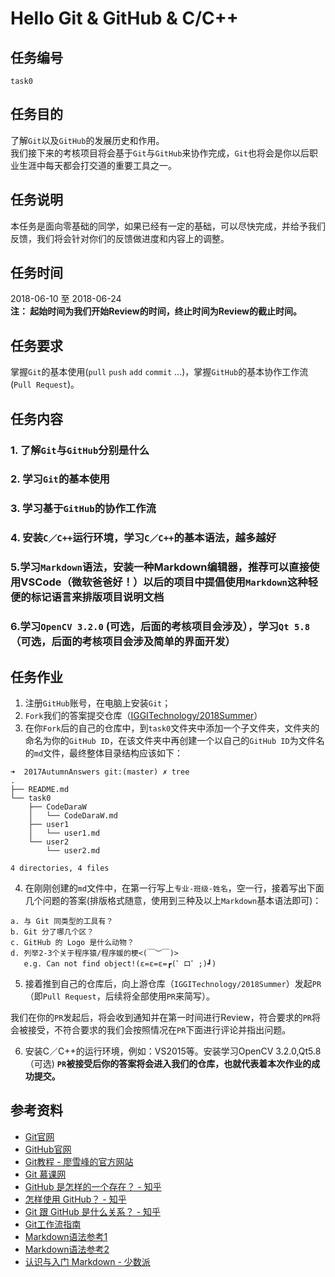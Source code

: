 # Hello Git & GitHub & C/C++
## 任务编号
`task0`

## 任务目的
了解`Git`以及`GitHub`的发展历史和作用。  
我们接下来的考核项目将会基于`Git`与`GitHub`来协作完成，`Git`也将会是你以后职业生涯中每天都会打交道的重要工具之一。

## 任务说明
本任务是面向零基础的同学，如果已经有一定的基础，可以尽快完成，并给予我们反馈，我们将会针对你们的反馈做进度和内容上的调整。

## 任务时间
2018-06-10 至 2018-06-24  
__注： 起始时间为我们开始Review的时间，终止时间为Review的截止时间。__

## 任务要求
掌握`Git`的基本使用(`pull` `push` `add` `commit` ...)，掌握`GitHub`的基本协作工作流(`Pull Request`)。

## 任务内容
### 1. 了解`Git`与`GitHub`分别是什么
### 2. 学习`Git`的基本使用
### 3. 学习基于`GitHub`的协作工作流
### 4. 安装`C／C++`运行环境，学习`C／C++`的基本语法，越多越好
### 5.学习`Markdown`语法，安装一种Markdown编辑器，推荐可以直接使用VSCode（微软爸爸好！）以后的项目中提倡使用`Markdown`这种轻便的标记语言来排版项目说明文档
### 6.学习`OpenCV 3.2.0` (可选，后面的考核项目会涉及），学习`Qt 5.8`（可选，后面的考核项目会涉及简单的界面开发）

## 任务作业
1. 注册`GitHub`账号，在电脑上安装`Git`；  
2. `Fork`我们的答案提交仓库（[IGGITechnology/2018Summer](https://github.com/IGGITechnology/2018Summer)）
3. 在你`Fork`后的自己的仓库中，到`task0`文件夹中添加一个子文件夹，文件夹的命名为你的`GitHub ID`，在该文件夹中再创建一个以自己的`GitHub ID`为文件名的`md`文件，最终整体目录结构应该如下：

```
➜  2017AutumnAnswers git:(master) ✗ tree
.
├── README.md
└── task0
    ├── CodeDaraW
    │   └── CodeDaraW.md
    ├── user1
    │   └── user1.md
    └── user2
        └── user2.md

4 directories, 4 files
```
4. 在刚刚创建的`md`文件中，在第一行写上`专业-班级-姓名`，空一行，接着写出下面几个问题的答案(排版格式随意，使用到三种及以上`Markdown`基本语法即可)：
```
a. 与 Git 同类型的工具有？
b. Git 分了哪几个区？
c. GitHub 的 Logo 是什么动物？
d. 列举2-3个关于程序猿/程序媛的梗<(￣︶￣)>
   e.g. Can not find object!(ε=ε=ε=┏(゜ロ゜;)┛)
```

5. 接着推到自己的仓库后，向上游仓库（`IGGITechnology/2018Summer`）发起`PR`（即`Pull Request`，后续将全部使用`PR`来简写）。

我们在你的`PR`发起后，将会收到通知并在第一时间进行Review，符合要求的`PR`将会被接受，不符合要求的我们会按照情况在`PR`下面进行评论并指出问题。  

6. 安装C／C++的运行环境，例如：VS2015等。安装学习OpenCV 3.2.0,Qt5.8（可选)
__`PR`被接受后你的答案将会进入我们的仓库，也就代表着本次作业的成功提交。__

## 参考资料
- [Git官网](https://git-scm.com/)
- [GitHub官网](https://github.com)
- [Git教程 - 廖雪峰的官方网站](https://www.liaoxuefeng.com/wiki/0013739516305929606dd18361248578c67b8067c8c017b000)
- [Git 慕课网](http://www.imooc.com/search/?words=git)
- [GitHub 是怎样的一个存在？ - 知乎](https://www.zhihu.com/question/28976652)
- [怎样使用 GitHub？ - 知乎](https://www.zhihu.com/question/20070065)
- [Git 跟 GitHub 是什么关系？ - 知乎](https://www.zhihu.com/question/21907548)
- [Git工作流指南](https://github.com/xirong/my-git/blob/master/git-workflow-tutorial.md)
- [Markdown语法参考1](https://www.appinn.com/markdown/)
- [Markdown语法参考2](https://www.jianshu.com/p/b03a8d7b1719)
- [认识与入门 Markdown - 少数派](https://sspai.com/post/25137)

